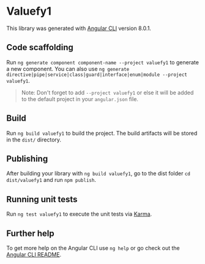 # Valuefy1

This library was generated with [Angular CLI](https://github.com/angular/angular-cli) version 8.0.1.

## Code scaffolding

Run `ng generate component component-name --project valuefy1` to generate a new component. You can also use `ng generate directive|pipe|service|class|guard|interface|enum|module --project valuefy1`.
> Note: Don't forget to add `--project valuefy1` or else it will be added to the default project in your `angular.json` file. 

## Build

Run `ng build valuefy1` to build the project. The build artifacts will be stored in the `dist/` directory.

## Publishing

After building your library with `ng build valuefy1`, go to the dist folder `cd dist/valuefy1` and run `npm publish`.

## Running unit tests

Run `ng test valuefy1` to execute the unit tests via [Karma](https://karma-runner.github.io).

## Further help

To get more help on the Angular CLI use `ng help` or go check out the [Angular CLI README](https://github.com/angular/angular-cli/blob/master/README.md).
